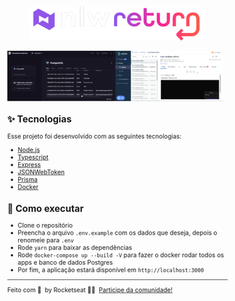 <p align="center">
    <img src="../images/nlw-return.png" width="80%" />
</p>

<div>
    <p style="display: flex; margin-top: 20px" >
        <img src="../images/railway-database.png" width="49%" alt="">
        <img src="../images/mailtrap-emails.png" width="49%" alt="">
    </p>
</div>

## ✨ Tecnologias

Esse projeto foi desenvolvido com as seguintes tecnologias:

- [Node.js](https://nodejs.org/en/)
- [Typescript](https://www.typescriptlang.org/)
- [Express](https://expressjs.com/pt-br/)
- [JSONWebToken](https://github.com/auth0/node-jsonwebtoken#readme)
- [Prisma](https://www.prisma.io)
- [Docker](https://www.docker.com/)

## 🚀 Como executar

- Clone o repositório
- Preencha o arquivo `.env.example` com os dados que deseja, depois o renomeie para `.env`
- Rode `yarn` para baixar as dependências
- Rode `docker-compose up --build -V` para fazer o docker rodar todos os apps e banco de dados Postgres
- Por fim, a aplicação estará disponível em `http://localhost:3000`

---

Feito com 💜 &nbsp;by Rocketseat 👋🏻 &nbsp;[Participe da comunidade!](https://discord.gg/gKUVrzrPrU)
